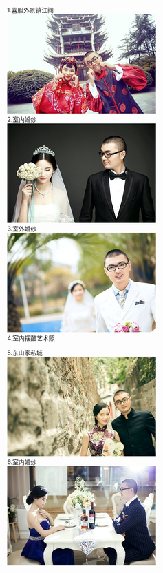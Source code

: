 1.喜服外景镇江阁  
![a](images/a.jpg)  
2.室内婚纱  
![b](images/b.jpg)  
3.室外婚纱   
![d](images/d.jpg)  
4.室内摆酷艺术照     

5.东山家私城   
![f](images/f.jpg)  
6.室内婚纱    
![g](images/g.jpg)  
